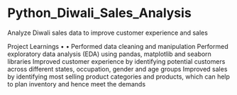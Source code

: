 # Python_Diwali_Sales_Analysis
Analyze Diwali sales data to improve customer experience and sales

Project Learnings
•
•
Performed data cleaning and manipulation
Performed exploratory data analysis (EDA) using pandas, matplotlib and seaborn libraries
Improved customer experience by identifying potential customers across different states, occupation, gender and age groups
Improved sales by identifying most selling
product categories and products, which can help to plan inventory and hence meet the demands
